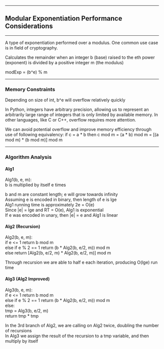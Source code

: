-----
## Modular Exponentiation Performance Considerations
-----

A type of exponentiation performed over a modulus. One common use case is in field of cryptography.

Calculates the remainder when an integer b (base) raised to the eth power (exponent) is divided by a positive integer m (the modulus)

modExp = (b^e) % m

-----

### Memory Constraints
Depending on size of int, b^e will overflow relatively quickly

In Python, integers have arbitrary precision, allowing us to represent an arbitrarily large range of integers that is only limited by available memory. In other languages, like C or C++, overflow requires more attention.

We can avoid potential overflow and improve memory efficiency through use of following equivalency:
if c = a * b
then c mod m = (a * b) mod m = [(a mod m) * (b mod m)] mod m

-----

### Algorithm Analysis

#### Alg1
Alg1(b, e, m):  
  b is multiplied by itself e times  

b and m are constant length; e will grow towards infinity  
Assuming e is encoded in binary, then length of e is lge  
Alg1 running time is approximately 2e = O(e)  
Since |e| = lge and RT = O(e), Alg1 is exponential  
If e was encoded in unary, then |e| = e and Alg1 is linear  

#### Alg2 (Recursion)
Alg2(b, e, m):  
  if e <= 1 return b mod m  
  else if e % 2 == 1 return (b * Alg2(b, e/2, m)) mod m  
  else return [Alg2(b, e/2, m) *  Alg2(b, e/2, m)] mod m  
  
Through recursion we are able to half e each iteration, producing O(lge) run time  

#### Alg3 (Alg2 Improved)
Alg3(b, e, m):  
  if e <= 1 return b mod m  
  else if e % 2 == 1 return (b * Alg2(b, e/2, m)) mod m  
  else:  
    tmp = Alg3(b, e/2, m)    
    return tmp * tmp  
    
In the 3rd branch of Alg2, we are calling on Alg2 twice, doubling the number of recursions  
In Alg3 we assign the result of the recursion to a tmp variable, and then multiply by itself  





